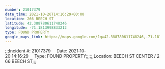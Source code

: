 ```yaml
---
number: 21017379
date_time: 2021-10-20T14:16:29+00:00
location: 266 BEECH ST
latitude: 42.388780611748246
longitude: -71.1813998833212
type: FOUND PROPERTY
google_maps_link: https://maps.google.com/?q=42.388780611748246,-71.1813998833212
---
```


;;;Incident #: 21017379     Date: 2021‐10‐20 14:16:29     Type: FOUND PROPERTY;;;;;;Location: BEECH ST CENTER / 266 BEECH ST;;;
